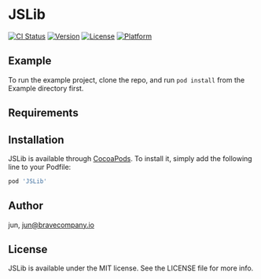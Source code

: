 # JSLib

[![CI Status](https://img.shields.io/travis/jun/JSLib.svg?style=flat)](https://travis-ci.org/jun/JSLib)
[![Version](https://img.shields.io/cocoapods/v/JSLib.svg?style=flat)](https://cocoapods.org/pods/JSLib)
[![License](https://img.shields.io/cocoapods/l/JSLib.svg?style=flat)](https://cocoapods.org/pods/JSLib)
[![Platform](https://img.shields.io/cocoapods/p/JSLib.svg?style=flat)](https://cocoapods.org/pods/JSLib)

## Example

To run the example project, clone the repo, and run `pod install` from the Example directory first.

## Requirements

## Installation

JSLib is available through [CocoaPods](https://cocoapods.org). To install
it, simply add the following line to your Podfile:

```ruby
pod 'JSLib'
```

## Author

jun, jun@bravecompany.io

## License

JSLib is available under the MIT license. See the LICENSE file for more info.
